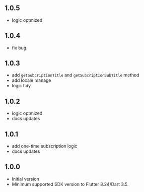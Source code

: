## 1.0.5

* logic optmized

## 1.0.4

* fix bug

## 1.0.3

* add `getSubcriptionTitle` and `getSubcriptionSubTitle` method
* add locale manage
* logic tidy

## 1.0.2

* logic optmized
* docs updates

## 1.0.1

* add one-time subscription logic
* docs updates

## 1.0.0

* Initial version
* Minimum supported SDK version to Flutter 3.24/Dart 3.5.

